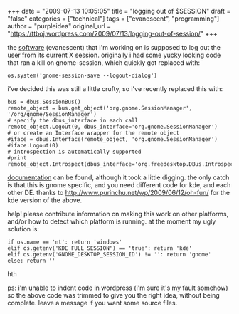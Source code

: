 +++
date = "2009-07-13 10:05:05"
title = "logging out of $SESSION"
draft = "false"
categories = ["technical"]
tags = ["evanescent", "programming"]
author = "purpleidea"
original_url = "https://ttboj.wordpress.com/2009/07/13/logging-out-of-session/"
+++

the <a href="http://www.cs.mcgill.ca/~james/code/">software</a> (evanescent) that i'm working on is supposed to log out the user from its current X session. originally i had some yucky looking code that ran a kill on gnome-session, which quickly got replaced with:
```
os.system('gnome-session-save --logout-dialog')
```
i've decided this was still a little crufty, so i've recently replaced this with:
```
bus = dbus.SessionBus()
remote_object = bus.get_object('org.gnome.SessionManager', '/org/gnome/SessionManager')
# specify the dbus_interface in each call
remote_object.Logout(0, dbus_interface='org.gnome.SessionManager')
# or create an Interface wrapper for the remote object
#iface = dbus.Interface(remote_object, 'org.gnome.SessionManager')
#iface.Logout(0)
# introspection is automatically supported
#print remote_object.Introspect(dbus_interface='org.freedesktop.DBus.Introspectable')
```
<a href="http://www.gnome.org/~mccann/gnome-session/docs/gnome-session.html#org.gnome.SessionManager.Logout">documentation</a> can be found, although it took a little digging. the only catch is that this is gnome specific, and you need different code for kde, and each other DE. thanks to <a href="http://www.purinchu.net/wp/2009/06/12/oh-fun/">http://www.purinchu.net/wp/2009/06/12/oh-fun/</a> for the kde version of the above.

help! please contribute information on making this work on other platforms, and/or how to detect which platform is running. at the moment my ugly solution is:
```
if os.name == 'nt': return 'windows'
elif os.getenv('KDE_FULL_SESSION') == 'true': return 'kde'
elif os.getenv('GNOME_DESKTOP_SESSION_ID') != '': return 'gnome'
else: return ''
```
hth

ps: i'm unable to indent code in wordpress (i'm sure it's my fault somehow) so the above code was trimmed to give you the right idea, without being complete. leave a message if you want some source files.

